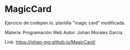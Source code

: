 # MagicCard
Ejercicio de codepen.io, plantilla "magic card" modificada.

Materia: Programación Web 
Autor: Johan Morales García

Link: https://johan-mg.github.io/MagicCard/
